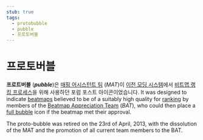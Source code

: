 ```yaml
---
stub: true
tags:
  - protobubble
  - pubble
  - 프로토버블
---
```


# 프로토버블

**프로트버블** (***pubble***)은 [매핑 어시스턴트 팀](/wiki/People/Mapping_Assistance_Team) (*MAT*)이 [이전 모딩 시스템](/wiki/Modding/Forum_modding)에서 [비트맵 랭킹 프로세스](/wiki/Beatmap_ranking_procedure)을 위해 사용하던 포럼 포스트 아이콘이었습니다. It was designed to indicate [beatmaps](/wiki/Beatmap) believed to be of a suitably high quality for [ranking](/wiki/Beatmap/Category#ranked) by members of the [Beatmap Appreciation Team](/wiki/People/Beatmap_Appreciation_Team) (*BAT*), who could then place a [full bubble](/wiki/Modding/Bubble) icon if the beatmap met their approval.

The proto-bubble was retired on the 23rd of April, 2013, with the dissolution of the MAT and the promotion of all current team members to the BAT.

